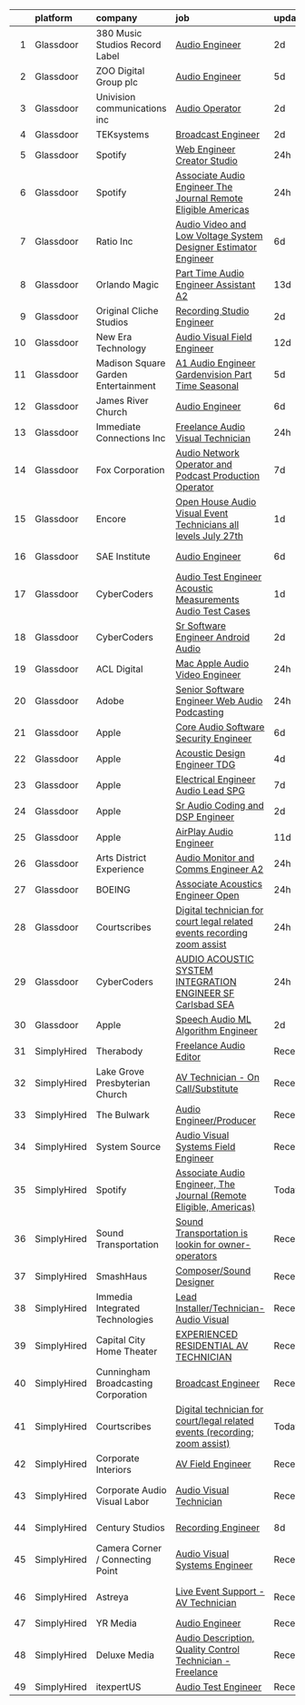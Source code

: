 

|    | platform    | company                             | job                                                                                                                                                                                                                                                                                                                                                                                                                                                                                                                                                                                                                                                                                                                                                                                                                                                                                                                                                                                                                                                                                                                                                                                                                                                                                                                                                                                                                        | update_time   | location                 |
|---:|:------------|:------------------------------------|:---------------------------------------------------------------------------------------------------------------------------------------------------------------------------------------------------------------------------------------------------------------------------------------------------------------------------------------------------------------------------------------------------------------------------------------------------------------------------------------------------------------------------------------------------------------------------------------------------------------------------------------------------------------------------------------------------------------------------------------------------------------------------------------------------------------------------------------------------------------------------------------------------------------------------------------------------------------------------------------------------------------------------------------------------------------------------------------------------------------------------------------------------------------------------------------------------------------------------------------------------------------------------------------------------------------------------------------------------------------------------------------------------------------------------|:--------------|:-------------------------|
|  1 | Glassdoor   | 380 Music Studios Record Label      | [Audio Engineer](https://www.glassdoor.com/partner/jobListing.htm?pos=120&ao=1136043&s=58&guid=00000181fb7c717a90010e2ac23b5f55&src=GD_JOB_AD&t=SR&vt=w&ea=1&cs=1_f0bdd7e1&cb=1657781646231&jobListingId=1007998207322&jrtk=3-0-1g7tnosdq2a6s001-1g7tnoseagrj9800-c5ba105488c61788-)                                                                                                                                                                                                                                                                                                                                                                                                                                                                                                                                                                                                                                                                                                                                                                                                                                                                                                                                                                                                                                                                                                                                       | 2d            | Chamblee, GA             |
|  2 | Glassdoor   | ZOO Digital Group plc               | [Audio Engineer](https://www.glassdoor.com/partner/jobListing.htm?pos=122&ao=1136043&s=58&guid=00000181fb7c717a90010e2ac23b5f55&src=GD_JOB_AD&t=SR&vt=w&ea=1&cs=1_9596efa9&cb=1657781646231&jobListingId=1007993146305&jrtk=3-0-1g7tnosdq2a6s001-1g7tnoseagrj9800-7ebf733edbf5c28b-)                                                                                                                                                                                                                                                                                                                                                                                                                                                                                                                                                                                                                                                                                                                                                                                                                                                                                                                                                                                                                                                                                                                                       | 5d            | El Segundo, CA           |
|  3 | Glassdoor   | Univision communications inc        | [Audio Operator](https://www.glassdoor.com/partner/jobListing.htm?pos=128&ao=1136043&s=58&guid=00000181fb7c717a90010e2ac23b5f55&src=GD_JOB_AD&t=SR&vt=w&cs=1_7827e7be&cb=1657781646235&jobListingId=1007999053181&jrtk=3-0-1g7tnosdq2a6s001-1g7tnoseagrj9800-b0f4a8ecfde509fd-)                                                                                                                                                                                                                                                                                                                                                                                                                                                                                                                                                                                                                                                                                                                                                                                                                                                                                                                                                                                                                                                                                                                                            | 2d            | Guaynabo, PR             |
|  4 | Glassdoor   | TEKsystems                          | [Broadcast Engineer](https://www.glassdoor.com/partner/jobListing.htm?pos=115&ao=1110586&s=58&guid=00000181fb7c717a90010e2ac23b5f55&src=GD_JOB_AD&t=SR&vt=w&cs=1_6eaa6de2&cb=1657781646229&jobListingId=1007998839013&cpc=444700D72F2ECBCE&jrtk=3-0-1g7tnosdq2a6s001-1g7tnoseagrj9800-a3ce85504dfdd456--6NYlbfkN0AuKz8EBO1xHDEL7V2YF9xF3dC_I9B9i-Zw2Jh8clPMK9BxhHDJszxSyW718EipT5OPhQUne_Z4-YHm9-sVvTAWrgCNIIFQDzg6fyqlJ0WhgUb3wpSJ76jtonLAbv1fnK1GbzRGIowFJFV3q98JGBx7W8TB3jrcljS2p5m4Wm9340myLPpOwWOSfZc6Q-G2cwi3FWN5KMqPlHzEmlMUTPTP-GeBFkUtxFAhxkReFCokaTtQyoZUiyWJfEbBskTS3Yd-GyrPy6dLHb4m9wmcgbW9PE9Nu7EwpkOaVbC04NEdldBgfyyfxQkK-BpHiEJIFiqGC3fWYdFUntbQwyzSbPHIbmWUyfCeZPMzb23VsBcxLjoXIazcO6mvCVdWCR5qCwen6HayMgW9j0A6lOhc_s6taqVToLQ2TD2DWtHBUVlrFoHomZS37L8WhWNkA3SyBnfaqqMWHspjTsF3bABbOpNUvTxi2YT8nxsOwAF0EXh7PrS9CO9bxdFQGELmCW7t2UD0gY6s8kRsc-SLffm7D-DCzymP90M_fymuwntLQ92EtcW5Ab--h2ogReVt7ehZISDftqEqKEDLBdxAehYtiW44pK1iieSdnoRS3L5YctX2GTtzro8V-k8w9esia3Q-Cu4VDgfNuqJh_0r6ISVRWMUE-4BA0Vz5t-WlTtFmsYb20qvquvZkej3X1khp8UQeRdDTVk5zgnkPzD4IV6I8vNjXEIWZmAmAfovyXLkUD0F7O2ocXo_J1xXsGRQ213qnVfFO3A20Z0sIP9ynpRa78bqLbcRLf-mLWtdKSn_-YGR6A8B0oREuPF0aEOrmtc8Sq942WNzX8vDTpimyOHrF78DqXOYiDmkeXbJpxasmdjGzhpJKTINhF8YWO9os6Mt6zccjKFe3gAs5FSHEfRKl39UQlmMgXxvoa5OdptlEHF4NScvKbrgJxpFv6GL8ecu9oH0IgOfC34kOYw%3D%3D)                                                                                       | 2d            | Tempe, AZ                |
|  5 | Glassdoor   | Spotify                             | [Web Engineer  Creator Studio](https://www.glassdoor.com/partner/jobListing.htm?pos=123&ao=1136043&s=58&guid=00000181fb7c717a90010e2ac23b5f55&src=GD_JOB_AD&t=SR&vt=w&cs=1_d34ef235&cb=1657781646232&jobListingId=1008002987074&jrtk=3-0-1g7tnosdq2a6s001-1g7tnoseagrj9800-6cffd5f5bc12eadf-)                                                                                                                                                                                                                                                                                                                                                                                                                                                                                                                                                                                                                                                                                                                                                                                                                                                                                                                                                                                                                                                                                                                              | 24h           | New York, NY             |
|  6 | Glassdoor   | Spotify                             | [Associate Audio Engineer  The Journal  Remote Eligible  Americas ](https://www.glassdoor.com/partner/jobListing.htm?pos=119&ao=1136043&s=58&guid=00000181fb7c717a90010e2ac23b5f55&src=GD_JOB_AD&t=SR&vt=w&cs=1_3771fafc&cb=1657781646231&jobListingId=1008002986616&jrtk=3-0-1g7tnosdq2a6s001-1g7tnoseagrj9800-d92e08f93933b848-)                                                                                                                                                                                                                                                                                                                                                                                                                                                                                                                                                                                                                                                                                                                                                                                                                                                                                                                                                                                                                                                                                         | 24h           | Brooklyn, NY             |
|  7 | Glassdoor   | Ratio Inc                           | [Audio Video and Low Voltage System Designer  Estimator  Engineer](https://www.glassdoor.com/partner/jobListing.htm?pos=101&ao=1110586&s=58&guid=00000181fb7c717a90010e2ac23b5f55&src=GD_JOB_AD&t=SR&vt=w&ea=1&cs=1_23389133&cb=1657781646225&jobListingId=1007990573933&cpc=E6B95A06C1BC174B&jrtk=3-0-1g7tnosdq2a6s001-1g7tnoseagrj9800-a22815fcd649ceed--6NYlbfkN0DLxniXb9xd09bch3T7EymxCrgj1jiT2kSu__xrmi42oF6tRRjGLgy9CSCUvlu0o-G0f9mP3vXOY25QFtPpOgKZRLLJv-Wzl2jZDDJN7VD9xffB-warem3eXA0nhYC6MxajdbDhS4OuVwx3kRH1U4zCgroOa4MZ6m1JcZM3n5e4HfMar1NEX1Zic41PscWSc_tNrAVGYboxu2KEmQXGyuWjXEA6zI3T9ljOWwvr81fzAIAjZgAZwbWSkIahHVr4UUf696XCru-urb8r05vqgFq0l1K5mRZYQ_MnhaP-Mn9UfXOjWoOtoccmNJ3bsxVnglkLVyS5XOxGv9cahjFKUqpuKtbNU0uEvhy0I2_4pZpd8p6pU7rFdOXLgtJ6POcGWhsP1zhlvOYlpICm6BL8GRDYnrYvWODQ3VLnYyp6QPi5q11smLmbFqMXWqxcjTQNAc82-YbDyNf3btPpcadEGewx8SH21NWYEL1yxjsNmo_jDt06XAPllG0sK4R4PGWXpKaoh4Ns8Ohw9J6YZ1q5JTx1FTHm1XhLeGhEMxBpYWnV3XsbrlVmfP6KgMHnQpL2fWw%3D)                                                                                                                                                                                                                                                                                                                                                                                                                                                  | 6d            | Farmington, UT           |
|  8 | Glassdoor   | Orlando Magic                       | [Part Time Audio Engineer Assistant  A2 ](https://www.glassdoor.com/partner/jobListing.htm?pos=126&ao=1136043&s=58&guid=00000181fb7c717a90010e2ac23b5f55&src=GD_JOB_AD&t=SR&vt=w&cs=1_fa860f06&cb=1657781646234&jobListingId=1007973255395&jrtk=3-0-1g7tnosdq2a6s001-1g7tnoseagrj9800-5782749b78aef498-)                                                                                                                                                                                                                                                                                                                                                                                                                                                                                                                                                                                                                                                                                                                                                                                                                                                                                                                                                                                                                                                                                                                   | 13d           | Orlando, FL              |
|  9 | Glassdoor   | Original Cliche Studios             | [Recording Studio Engineer](https://www.glassdoor.com/partner/jobListing.htm?pos=103&ao=1110586&s=58&guid=00000181fb7c717a90010e2ac23b5f55&src=GD_JOB_AD&t=SR&vt=w&ea=1&cs=1_7dd116c9&cb=1657781646226&jobListingId=1007998752104&cpc=E5CA8B5EFD9AC7B2&jrtk=3-0-1g7tnosdq2a6s001-1g7tnoseagrj9800-2268d723b2db5bf5--6NYlbfkN0BdDHiSlq2TKVYTvK036ioTcRDjelCKzvFOpLFiF--0iXrCtLHoAIe2s59uEcP3GmZBSmuDloEHYzwQrj8Rpi6Mam4CNmAEE02D46o9lgwFLkfdMslFt6mwD52cwSX-fuoeCMUT6HJeQTg05B11SJ1GNKQot8XhD7HYGm_sqfsqtTlRJ1DH4STl3ESPFt27x5p2aWbkGRhJls74zCVKF6MkwDu4Sn5dYf4R33VanpB42osfRHNzVkFpQXoeiMuzQNuANo7v_lxDrhGb33cCFYiO88kQVPveWoHnklEj9WbXzoyLOrP0eckUDUk49JXM0c4cyN3DQE0XRMTsZ4m3b6g2_SsPSReMMyzDZBM5QVG6VrQJT4pG2E7DmEkbDTi4r9x9X7mbv0rRKKvCZNOzq_HVC7Nb21o3LsmUNRTjxuzrJnoCMmD6Q3KkruQFcOghM1x1f1GrRZrma66Fqqqx5s0U6s7gLEve7-85r_0JVGjlRU9kp9TMpITYm3k9RZRXAxQQhsEelJcTmw%3D%3D)                                                                                                                                                                                                                                                                                                                                                                                                                                                                                                                                           | 2d            | Gretna, LA               |
| 10 | Glassdoor   | New Era Technology                  | [Audio Visual Field Engineer](https://www.glassdoor.com/partner/jobListing.htm?pos=111&ao=1110586&s=58&guid=00000181fb7c717a90010e2ac23b5f55&src=GD_JOB_AD&t=SR&vt=w&cs=1_a5716e12&cb=1657781646227&jobListingId=1007976619868&cpc=18C9CE28155C17C5&jrtk=3-0-1g7tnosdq2a6s001-1g7tnoseagrj9800-a5b1ab3249371daf--6NYlbfkN0AfJG_xRG53mg9dqGX-4VxTWJDceace7w4jwCqXHg4RLhP8YKpBAAOY2lKQH1t5-vC2A0oA873bfFQAzioHO7A5g9ar69k4xTY8SlhoiemRuXLpoqgajYQ956ZrlclGkWyr0Gic6OsmnXhhxXjiWDQmfiMm0LQGMYTWi6FXPp7UUUCzU33XWk6q4eQx-FuDM6ktpvevgIhsNQcFLJXAPW9PmkLeBdV0ttK2MYT-INdWYOzeRXvOuBNg6JRJLlSfuQz2rJq5cDp-q9cmnFSMzyyTrVbdNpYB0qcZScmAzkOMAKfHRZwNk1qCC5xDV4Jjg1h00a4KmPzVgxo345DemKtc49MCu3-AfzeCHufqjwif1CLXMPLe4QXPmDwDD14BequJNHzf8spmAsU7N81qibPbf064YtLGPZXfemoYdaIZIDOxkYL3ZiNgOWT0UfHYn28CGLpr-TmHwGFrz6QD8-03FiXZpRjUjOs%3D)                                                                                                                                                                                                                                                                                                                                                                                                                                                                                                                                                                                            | 12d           | Minnetonka, MN           |
| 11 | Glassdoor   | Madison Square Garden Entertainment | [A1 Audio Engineer   Gardenvision  Part Time Seasonal ](https://www.glassdoor.com/partner/jobListing.htm?pos=125&ao=1136043&s=58&guid=00000181fb7c717a90010e2ac23b5f55&src=GD_JOB_AD&t=SR&vt=w&cs=1_8047e979&cb=1657781646233&jobListingId=1007993370187&jrtk=3-0-1g7tnosdq2a6s001-1g7tnoseagrj9800-3218ca7778e5aef5-)                                                                                                                                                                                                                                                                                                                                                                                                                                                                                                                                                                                                                                                                                                                                                                                                                                                                                                                                                                                                                                                                                                     | 5d            | New York, NY             |
| 12 | Glassdoor   | James River Church                  | [Audio Engineer](https://www.glassdoor.com/partner/jobListing.htm?pos=127&ao=1136043&s=58&guid=00000181fb7c717a90010e2ac23b5f55&src=GD_JOB_AD&t=SR&vt=w&cs=1_50a9ef88&cb=1657781646234&jobListingId=1007990339921&jrtk=3-0-1g7tnosdq2a6s001-1g7tnoseagrj9800-58f6bb98f99b275d-)                                                                                                                                                                                                                                                                                                                                                                                                                                                                                                                                                                                                                                                                                                                                                                                                                                                                                                                                                                                                                                                                                                                                            | 6d            | Ozark, MO                |
| 13 | Glassdoor   | Immediate Connections  Inc          | [Freelance Audio Visual Technician](https://www.glassdoor.com/partner/jobListing.htm?pos=105&ao=1110586&s=58&guid=00000181fb7c717a90010e2ac23b5f55&src=GD_JOB_AD&t=SR&vt=w&ea=1&cs=1_c525c945&cb=1657781646226&jobListingId=1008002556942&cpc=43E37B7B5399EAEF&jrtk=3-0-1g7tnosdq2a6s001-1g7tnoseagrj9800-f97c75d5f310937c--6NYlbfkN0BG9Ax1qsUPHoY0E4kFVpA_KBm8xzlKrOmxc7eo6gJ-3DmrsUt4Q--mKyV_CNpS3zLlHHCeyra8OtLkU1I6_4EssTn692_Rk4dkwmkhK2QOwC7ct1Oq57WC47Gn3VLtFOE1KVz9e_2EnIHwRY1pCi67Td5yyLtPmi08MxSdk75EmhDVDSb6Az9ELMqPXNUdbOjfPfKRpCeB8cj4Dd7mLEuQjP9mwTAsmWcA1h1dAcpthuyumRcoOba9K1P0BIj3nkeSSLrkX6CaczCMr8DVFsAGI6sm3NFX79uZYc6tT-eCGZ_gbnqd-BiMIl6-SM3ImZp-9VjI3VLsNCM26IfJP1-RuvVh-eoFi1XnJQ_hC6dFqfZGj_bqR5CpNdtwvK1g67KheJWU2sUOxzMPJVWp_BxICXMkoq4VqNeE_V3cnDSw-iGod-fTF-QZbWzmW7LxrEZXWUDU36t200ytVHjhIDtz-kIBQPnL-wIJjFDfZxPnTy8MjUk-HPJh-obb5qgM7vkPTLS9huRWVg%3D%3D)                                                                                                                                                                                                                                                                                                                                                                                                                                                                                                                                   | 24h           | Boston, MA               |
| 14 | Glassdoor   | Fox Corporation                     | [Audio Network Operator and Podcast Production Operator](https://www.glassdoor.com/partner/jobListing.htm?pos=124&ao=1136043&s=58&guid=00000181fb7c717a90010e2ac23b5f55&src=GD_JOB_AD&t=SR&vt=w&cs=1_566e3aa7&cb=1657781646232&jobListingId=1007988412571&jrtk=3-0-1g7tnosdq2a6s001-1g7tnoseagrj9800-780eea221b9dfa16-)                                                                                                                                                                                                                                                                                                                                                                                                                                                                                                                                                                                                                                                                                                                                                                                                                                                                                                                                                                                                                                                                                                    | 7d            | New York, NY             |
| 15 | Glassdoor   | Encore                              | [Open House   Audio Visual Event Technicians  all levels    July 27th](https://www.glassdoor.com/partner/jobListing.htm?pos=110&ao=1110586&s=58&guid=00000181fb7c717a90010e2ac23b5f55&src=GD_JOB_AD&t=SR&vt=w&ea=1&cs=1_fd91e0e3&cb=1657781646228&jobListingId=1007999955624&cpc=44CD5376B8534B8F&jrtk=3-0-1g7tnosdq2a6s001-1g7tnoseagrj9800-977363de376fce51--6NYlbfkN0DyLD__ZQpJZwLO2s49LS2dcS2T4cy1KEhKtYr6CiU9rKmZg2WfIB8scOxNndIkmen9yHUPyZw_HNl2HuoSBpJzrEqRnRG9hRU00DYjdSL-v7yAPr6W8Ba0tT2ZGwFu9PWRN2oly5zhwmiIQwV7FhPF_yUYkwK0EL5sVSMZhBIuLN6jrpQE5KfMSyo3kksF1QruXcqiZTW7RcdCgX2mEYm_6iUc58tM0J-x1DjYx3M3reLh8NSKQs7KAPdKnpvQCCRyTC6OdW8aeArWGLBJLZIjFtn5p6zTUnIB-Ac6nDs3JSTe6isVZ3YVWZVW3P5Z9BvfNiHtD87aV7gwa6NUcl6UaF0RAsy65NiDjhjZtdSgM268gHQuWLx2BJc_F13Yu3Qk7FOo1IsRINqlSTyniUU74-JSMsKcujO3I-prDHZ1E1Ln-OO_LPfwEoT62YbopEKNeWDkWfUUhwwMcGW4PcQqGsnaBMo8fgOUO53LarBAumEefNBbmBejPwf0ZqRP7K0%3D)                                                                                                                                                                                                                                                                                                                                                                                                                                                                                                              | 1d            | Los Angeles, CA          |
| 16 | Glassdoor   | SAE Institute                       | [Audio Engineer](https://www.glassdoor.com/partner/jobListing.htm?pos=107&ao=1110586&s=58&guid=00000181fb7c717a90010e2ac23b5f55&src=GD_JOB_AD&t=SR&vt=w&ea=1&cs=1_5c5a2547&cb=1657781646227&jobListingId=1007991635039&cpc=F583A5AE0DDDFE3A&jrtk=3-0-1g7tnosdq2a6s001-1g7tnoseagrj9800-cd0ec4cba28d46bc--6NYlbfkN0BccUAPDkzPsko-Cz-skTxMBC9gmPmQfyPXIhutQvf3gcHBZ6Nug1ouBz4-UmlaAOFKD2E2cf7d5GOfOOFkHSJfLYwe_8izWZdamfzFVsUP3jnsuh8rhLsJ2I47A6WxIqw_jUvkgJ3zBmDNKQ0_SJyqPbosfpRysRug1cUeAJ0TB6FDNxybYoIqytK7HCXzKRT2tg7r7OwIRshjWd7PPmtmOXTP1DHU3IUCyiO_Q1n3RN1nhOCZKwv7PejomHi3pA1fLdJaC4snxO4n-CIlAAv2220M8s8jEjC7SUOTpDuIE8J0hUndR5W8MEh4IIUgnHnl_sxe7tjFflhRBJkuHWMYgtD44amQnuyhZfkXMQAqwB2mOkr2FpadCF0xdlUimc7vMBTHJsSC68txzp0nj5pHZqkbjznOeSG_NwayBzCda4Z6MFZQUGvtl6krCSG2gq1W83r1l-JhFaQDgNUZAdP3tQn4zpee1zLqQ6M8Kl9tNQg7R8Rog5m7CcrU834O_bgZd5on_Oe4QCh3qW7-NCb86aIdJs4eeEgAm4JCMikM8iC2bOWiRTeAdo6M8wdtJC0%3D)                                                                                                                                                                                                                                                                                                                                                                                                                                                                                                    | 6d            | North Miami Beach, FL    |
| 17 | Glassdoor   | CyberCoders                         | [Audio Test Engineer  Acoustic Measurements Audio Test Cases](https://www.glassdoor.com/partner/jobListing.htm?pos=117&ao=1110586&s=58&guid=00000181fb7c717a90010e2ac23b5f55&src=GD_JOB_AD&t=SR&vt=w&ea=1&cs=1_5248f912&cb=1657781646230&jobListingId=1008000453087&cpc=C4A69CCDBB3B9599&jrtk=3-0-1g7tnosdq2a6s001-1g7tnoseagrj9800-010296569eda0641--6NYlbfkN0CpFJQzrgRR8WqXWK1qKKEqALWJw739KlKqr2H-MSI4eoBlI4EFrmor2FYZMP3muM3Wp3RyH9ty9Z1fF0smkyIf2aMToNc0R52EY5zOyQ_O186aMNI9_pMHjgjLMVd6cX9r2unWBdOe0cb1tvhh8L6LzhYnfF9Hm-C0aD6COv1nNyT_gwe05KLBMfgcaeKU70ElZrdulevq1ovlLcwYEzODiqyawcJt0QKTVUf_J6ak0bJlqh27y7nLHP8OFSWO6WglJdavz8a0LxfNBClKGWmeWT1vMtL70NZfcAvm7v8x2uKY_LP-VWj9ekrtM2IajdfLJFIppW4IY3jmaVgaL03eFZedxhJPj8s_SADsegCnBAXXUAa7Aw55uOHtd5fL0n8T39CeC0iHwQx5_kZuOaV_logw3kStJ0SPqZpUCEFu336Yz3-HvEv5VMA18lVvXVYnvPqyKYMpylpARxtdclYPLqm-jxQxyeuoGkf3AwiX4m7cltUrIhqimrAP0T9QYw8S0MUmZq2BJuka6fAHPp_akFH__dRnd2AM8e1oN66oeXOyxo2LCc5bO0W_pydygE9q53G3HimpuaNBVxZebWKRBVg8CdA_ujCQetnQ3YjN6j9uLQAY60780zpXq-GJ-OhxQ1-kw5rxA2LJYzlQKw0LFoz_LM7V4QcIzHzwpNdlgqEPDSJ3MBtXqyJJa1VjwKJUE5ucKGiR2xEproy4wYYZou6wtzbjOJiivoEAwjLLvISPZOZ4-mI8CUfUCwhK9aRWPk4sf6Lw9ZL6-_1N9sCZFypLoc3odKcLsl162MgBb8or2qG5ugxyiWeXDB48nhOtcvI1Wm-rR8VQqYMSZaN5ADQrsoJgUZGp2mgrK05HwhSOTOfFBpITQXtNImQjxcmwn7twMaVCByELorK8wa1BBWNAoIPTY9OlPEf_B4h7UaBADHeROhDw5K3gcd2keL0_wltCJtd2F07lKAoBGwgoFi25nxUO4ZYAtWIbyZUHUOlW7YGOIO54)     | 1d            | Los Angeles, CA          |
| 18 | Glassdoor   | CyberCoders                         | [Sr  Software Engineer   Android Audio](https://www.glassdoor.com/partner/jobListing.htm?pos=118&ao=1110586&s=58&guid=00000181fb7c717a90010e2ac23b5f55&src=GD_JOB_AD&t=SR&vt=w&ea=1&cs=1_7bb5d0db&cb=1657781646231&jobListingId=1007997833799&cpc=F41FEAB56D215062&jrtk=3-0-1g7tnosdq2a6s001-1g7tnoseagrj9800-49675f4415adae16--6NYlbfkN0CpFJQzrgRR8WqXWK1qKKEqALWJw739KlKqr2H-MSI4eoBlI4EFrmor2FYZMP3muM3cVikKu2JHMIMHKH7OgsnobnFArsWob7FbP5p1dVI68KPdJDbuXPpjnTQjCriaqzd-851NEQ79SLd5dKuTeSn7kOpSuJM2odUQ_RL9ocUw034ZM1Gv5euEmVmh9kgPJGK_JfzachuGjwuTYRHU7aMhYoJr00GikpzVySqB2rlRcm98jPckDSTt5CqPWQqlh8yIfiiyHwxpf3dDg9-mdx2ESkEftNUiPEHvxJ_N3ApQQAdpuNFwwqb2yHzM1LGxSLeMgkTIqGDAykhRoi17Y6GAbjpZ3MlJEs62bdbPNitN-_L1-HAuofqoNAZJD-oXnY_Pry70Lc8QAY5zTkxUgaPe5zTuZDmMvw1mznJlfBG3FWNNatqx1-lPVj_bMrCpZqeKxjnF1WvZ7JfIwz76ZYoC6EQw3Sb4IEBWR0EkdmlhFqsHyk6FST0k3j-pY4PKgi6NhS3TLLmR5aYFuptEOm2DA-Pq2G150g6lmCWVgrkofwzy5yVxFq9L77HLp6qVRbsy69dPpCfnWX2Nf9b2F4JcEgbwFxQEKfoaRC8yPB0MNpbaY5MI6RmP1n3LAAK5d_QZ5HhvkzMLsQNvqUMKjsC_TAeUjFxvGjixaYOKq7rgB0IDL_VlO2xl-624EzIMwX_nhHryzwa-BFaEIrYRVJVAEXYLjAWzPVUPtqZpEvSkBKHs6hjCfED0y4Y8AN8eGzounC7iEU7VxQCJkLg9PE5qYv8nyOhLq-UJdb7SLEQH1Kx57bRDV5izMiABUjgwb7VGqChNSpjDFT15zpgwJsqiRJZ6nuhEMphGmPVP9ODjG1L-33jGu3l7uxnybfajcyXC9n73u6fwcl83RMD-0TKbWKL3Pj0LNWum4nhgDwz7O0ZKD8UiXgv9v79xae3QDGvqat8bziFL7eO1zczVxBvLdbPvPbvpt0s%3D)                                             | 2d            | Encinitas, CA            |
| 19 | Glassdoor   | ACL Digital                         | [Mac Apple Audio Video Engineer](https://www.glassdoor.com/partner/jobListing.htm?pos=106&ao=1110586&s=58&guid=00000181fb7c717a90010e2ac23b5f55&src=GD_JOB_AD&t=SR&vt=w&ea=1&cs=1_0625331f&cb=1657781646227&jobListingId=1008002805518&cpc=6FC5BA77C9A4CD78&jrtk=3-0-1g7tnosdq2a6s001-1g7tnoseagrj9800-b294e820e0bd7cf8--6NYlbfkN0Aba5oU64R_O9Kj8y6RMdSSFXuPwn88DcWu9IRDlipDHjxHIIFB0atBqVJ04z1yB38m2BmZD5nGuDZ1Ll4GVmNaqQXVnIYmUmM6ToJtSjcc-FJPcDSr864QuiTd4OY8QCHijlwPVkSN3uMKBnilt5Z6-nTFEUv3VnNXsF4LLM2RDbzizWvHlprvPVGqn3Ka9bN2PAjp-IcCwxLnRd9IQ4EFRBp7OsWYatgWE57cUGN6yH6YkduvccazLr8W05jkTRaDjM4fDJnFRIga_HKRC3zIxW19_MBCAQI2AIvGNaMGzyVMaTPgce0KuBoRIm11g_lSUMoU_YD6vjSdF7Oz71IM9CqKoz4WJGQHB4r3Vg75XiknUjmN-AXD10A4UjSYcwpnIxHZUbwl8SKgKaeo8Vcyq0CZWGiTI5xmVts39dDPuvG4h58qhaX_ocoTS5kP912w-u7I6cd6PgkivIT_Hh9fnt_ByK4wBM4cphvj8-ZBp4q7NI-t_L6lZ-cDkfxcOM8wGAj-fw5XsQ%3D%3D)                                                                                                                                                                                                                                                                                                                                                                                                                                                                                                                                      | 24h           | Remote                   |
| 20 | Glassdoor   | Adobe                               | [Senior Software Engineer  Web   Audio   Podcasting ](https://www.glassdoor.com/partner/jobListing.htm?pos=121&ao=1136043&s=58&guid=00000181fb7c717a90010e2ac23b5f55&src=GD_JOB_AD&t=SR&vt=w&cs=1_e09d0615&cb=1657781646231&jobListingId=1008002518254&jrtk=3-0-1g7tnosdq2a6s001-1g7tnoseagrj9800-64add86b6b132821-)                                                                                                                                                                                                                                                                                                                                                                                                                                                                                                                                                                                                                                                                                                                                                                                                                                                                                                                                                                                                                                                                                                       | 24h           | New York, NY             |
| 21 | Glassdoor   | Apple                               | [Core Audio Software Security Engineer](https://www.glassdoor.com/partner/jobListing.htm?pos=130&ao=1136043&s=58&guid=00000181fb7c717a90010e2ac23b5f55&src=GD_JOB_AD&t=SR&vt=w&cs=1_a56f9a22&cb=1657781646235&jobListingId=1007991720693&jrtk=3-0-1g7tnosdq2a6s001-1g7tnoseagrj9800-6678b6db18921c11-)                                                                                                                                                                                                                                                                                                                                                                                                                                                                                                                                                                                                                                                                                                                                                                                                                                                                                                                                                                                                                                                                                                                     | 6d            | Cupertino, CA            |
| 22 | Glassdoor   | Apple                               | [Acoustic Design Engineer   TDG](https://www.glassdoor.com/partner/jobListing.htm?pos=114&ao=1110586&s=58&guid=00000181fb7c717a90010e2ac23b5f55&src=GD_JOB_AD&t=SR&vt=w&cs=1_f117e1f5&cb=1657781646229&jobListingId=1007994891333&cpc=AC285F3A3ECA6BB0&jrtk=3-0-1g7tnosdq2a6s001-1g7tnoseagrj9800-eb850ca9705d97ec--6NYlbfkN0BvKrLyj5gPmtZO9T8euul8TCxuuKNOtzRJOomxnwSEodTz2Bc-sPZlO_uSwsktAejN199eymxu_nfdca-SKh6lVsiouD88DiMRrbS2b0OiZc78xVOSJaPGJQUGzYKKHWfpZg9R9ZajUEw8Ka8GrSn1jWw0QDG-zr6rgVXocLi4wJu4F89wTPl00Y0uHpG-Jz7-pWCTgvoaaIQABvTaZAwiPGUXJQrNcWRWbDTivJi_I8c36SRW4MFxEyUMEFrPxYtf4GzDbnL1cPBAzeqXunKe0NvMCKlobnOayZZFm5VHMPzgOIhUFsHkLJpEomTDwgrwyqpjh3ELLBIzQuu5ni36BC9vysXI5xYHa5WVMRNdvr2PPBOvnQ_8pxMBVxNs8SZzR0rmJqSJyrmRI5baxUjYWmTPB04luI3OA3lO2XGAKsL6IZrZYf_onD4aMI6k_sbhqUAK_R_HIrU-vViOkE5OtRPRLvbamfmQAv_-ugah-ARsDIEYj-VVHOWfZqnP-nJwUraT021OB_gWzZja9rxQ36EacJUPAJe8Q7g4yBEeY7FTJaI1Drg8UD3rEsayzJGdRFbxlgEczVYP-HVGfwKtcQ4cet12MKvyJ1HvVN7s4vFzckJC6vcCiQXYOQT1rcalQAGimskMxU5Me7wLaBRIdLGCHQ8cDuumipUTdOb3Dn-CgUJgyF5sPqUe6MWVrwjJejkNGWK-QGXRRIcOf-GfHNYyWNhDdxx5ZXtFcdb6jEhMwHVxlt18YaSB4kudbrXofmy4VKsc2kkMtWVMwUYrtAXu2Q-JzFVz5grEd7uJ3aPiO0L4ZTxZRUNdzqHDLVPQf3wAlFMiirhF_o4PCFNfRpT_mkK1NCDagzXLGzwv_wvrkvup8G0YaYyzajm7nVB_PECP3vlKgkNhC5TUQNNlTvk3KHjG35cX_laezShbWqFc-D6qOUnAw4H09Fa66OXLYN9hfGA2jiIPnNGqVuXvZ9TB4z1nd6I%3D)                                                         | 4d            | Cupertino, CA            |
| 23 | Glassdoor   | Apple                               | [Electrical Engineer Audio Lead   SPG](https://www.glassdoor.com/partner/jobListing.htm?pos=109&ao=1110586&s=58&guid=00000181fb7c717a90010e2ac23b5f55&src=GD_JOB_AD&t=SR&vt=w&cs=1_bb7e54b2&cb=1657781646227&jobListingId=1007988605085&cpc=AC285F3A3ECA6BB0&jrtk=3-0-1g7tnosdq2a6s001-1g7tnoseagrj9800-47384abc8795aa91--6NYlbfkN0BvKrLyj5gPmtZO9T8euul8TCxuuKNOtzRJOomxnwSEodTz2Bc-sPZlO_uSwsktAehPcL8Zl456sdwWA0I4NcPdVeD_xCmJWrbijLLIx9j_ZX-qs4_IKJlkfJUDjJT8KL9JlJT_jhUgLA8HVGBalnMWNsU1MVVDbaN8ntkwjA8pYfcgiD6MJKdGwVQiGr0pq0HyRXaoJSADiMAcfrIyE-wmj_q1ji1yu-Y9Ze3kbLgSgWZuShpV4sVuK2c2K-VkU_b2JAMQ2Efb7prM0R_rMyxQe4KQ8TjCTy_IF6CcgWu8IZqFJInheAr6N9wNQmchEI-_Z7n9efQkSoNiRnFz0XCtfDwWZ32onkGzRoH1Mi5XWCV0MRWyIYi6FgqESpy4cYH1BPm_HdI4_BKw5qiwedR2KltUFF9qJoR1eb2JidOyYNDQoNE2zQvRNWV3DzTt65IUtItAOZb-NOy__NS45XbHvwNW2PbpTTC62pBX5CRthwitvWEs3_gdLFKSyDuA8YczlmTmK-c7Or4TkNaS2i5zHevYuZjb41AwZkzb-sVIGf8rK4MVIbfhP3by5A4rPE2XtDpywk4-tmxU1z4Xrgsr6Vg3tk67cJ7vkSPmy9jD43wV96t3R4R_JDP3AOBSOecsyI13JL1w6WLaKoNXkSc7cRlSQwYptBwEI_QFm8LH2q8wp419m5GaK6av3lVzZJGFKgoveD5oIZQLH3w8_bs3bw6pRFVGs3zhUzYIP4s9T688DXrmbdDJkBdU_d9ThNDf5H9Zh-pB8qqr903Tjzcf-JeZzm0x45_85l6zdUZG_02SFz3cnwnc6dr8epusnBCPZEarLUkvqAwqIqEvT3Obxa7DZjiUuMGsRYe8KsO1VhHWsQBH3upKIlfqE4jv7QaHo4Y4l-5xjCz-fvICP3azIW-ud1joXx6q-Xb3TnVDOx86tz4lG4T6DMR_1GCvdNkZqK2Wgxhes5Ew0ElCx9S7-XpgER_rJeU%3D)                                                   | 7d            | Cupertino, CA            |
| 24 | Glassdoor   | Apple                               | [Sr Audio Coding and DSP Engineer](https://www.glassdoor.com/partner/jobListing.htm?pos=129&ao=1136043&s=58&guid=00000181fb7c717a90010e2ac23b5f55&src=GD_JOB_AD&t=SR&vt=w&cs=1_c8f144c1&cb=1657781646235&jobListingId=1007999034470&jrtk=3-0-1g7tnosdq2a6s001-1g7tnoseagrj9800-eff4eb0fa3f86a8c-)                                                                                                                                                                                                                                                                                                                                                                                                                                                                                                                                                                                                                                                                                                                                                                                                                                                                                                                                                                                                                                                                                                                          | 2d            | Cupertino, CA            |
| 25 | Glassdoor   | Apple                               | [AirPlay Audio Engineer](https://www.glassdoor.com/partner/jobListing.htm?pos=108&ao=1110586&s=58&guid=00000181fb7c717a90010e2ac23b5f55&src=GD_JOB_AD&t=SR&vt=w&cs=1_9136583a&cb=1657781646226&jobListingId=1007979187838&cpc=451933188B21919D&jrtk=3-0-1g7tnosdq2a6s001-1g7tnoseagrj9800-da447fa5bfdbfd99--6NYlbfkN0BvKrLyj5gPmtZO9T8euul8TCxuuKNOtzRJOomxnwSEodTz2Bc-sPZlC5mDe-NOaJiV4pkcEWnR3FOaKq2sit14hJicMiAcSq5M2iAWL_PEoB-j7Vx-0jaqnJwGY4l5C_grqX0Uy3lc_qebUPbwsOANojKecxkaP3IJLyc8qcy9WR5FJUHTGkgU4m-VcAtJBuT63nIsf7D7uorLlnabAXVWwWb7Ftl7JlwhtZ8eyWpf9OamNACM2DCr2BaCrnspazCGf4lW_Kt334YMqFG2KjDTDt7efrJvYqjmCY9KNS7RDSt21-2Psv25-4DcVKtytTP8D4i50-SXXQgBS2oFvWGl0N4DbW2SGRGDrkEt0PGWj6JB-bPmrpVzMtjXyhQG701v6HsIgdtbMiq8G3iygd2ZMOvMx-4AF2AxC3ls5bLZzulCLnWB4WD7M7mwFOCvUXM9M9xy5SzNzczTrHE4Lwk0YxqI40_WBYDf7xXBGsQ1zae99etcJGdzGOW6OVj5llpkH6Kx0m1l8bAx-K-hngj0DVxN77Oe4RXPN4FrrCcETkpRcHhNUBOpYW0bx5GYD46cDjKVfE3dYxeyDzRTh6XSYpiQFVlTlqrCE4jblhm1UnZxRn9ukw2gKZNgGC1Uj_N591kIJWcspPsHIV0NzQz8ulgnsARmjyo5LCv8cjTQoGq_Kgi29vh2raNi4X7OdqPKhv0cJcjq43QDGwnEfoM2PlLIgKnTN50whnU6lnrlLQS3lkrMg1So84i5bEe9myqCEfomZtygVnL8x0BihJ8fuLeedhldJpLfMscrh8GNybLslS1h0rljVUC0n2nr-2yt2C6NbhD6s9nIJ5Xzh1iolBctLQBMlmtvt6LLQK61OepVRdRqrm7dxCyOE4s8-rukZbmomhjHuurbj-dZoG7fzJ2S2IVRL8yMaiHeH5VASYgwTbKSgYHYkbiYR31cYB2b9yr27HeV9A%3D%3D)                                                                                   | 11d           | San Diego, CA            |
| 26 | Glassdoor   | Arts District Experience            | [Audio Monitor and Comms Engineer  A2 ](https://www.glassdoor.com/partner/jobListing.htm?pos=104&ao=1110586&s=58&guid=00000181fb7c717a90010e2ac23b5f55&src=GD_JOB_AD&t=SR&vt=w&ea=1&cs=1_b22704a2&cb=1657781646226&jobListingId=1008002982291&cpc=036CEF58F9688075&jrtk=3-0-1g7tnosdq2a6s001-1g7tnoseagrj9800-39ea313bca12befe--6NYlbfkN0D0ZqxdZg2TwcIemQ4yr89eGinLCR7bn2QHXosobzuZIJSor4ZPVBOT2L9Mlgfx6AOS2IIiuGHiLVH64qtivB8pDGiK_JQM4xAoNtnMFS0buuvD1W7EwVEAJrqvZRWMRddfnj6KaR6cFk5Od48IMjeZ2X7VU9XLLfhMBrVFyLFMqH6BYusBCuizqndnGmlk7cR_VsiFiBA67W2fPk4aZhwaRhL2MezlmNm1xPwP9_diSrb3UYKWGEvIlldls9_d0gswYLqF3mUKPedJGM-3PwMRTfUu2CH5dvLZCwjKJhMW8i0fLo8lEMw5Bv8f3FBMqgUlxYjwRcosUYQsMqRfpeSVZ4HWc6-kUA6pwehgAKutF5XBlpgW-g3d31cGrNze51ZHuPF_tV7QPagP-LzsZIwFDvcXKvHBH9tAcaE92mI4D2BgBVvevKep8U2aasTKaDzBrjjcT6DE3TXMm1xG5wLe_36eKDdd4qlmaGh2hOUBq0oZFqscnYhlQhq81WGqRaA%3D)                                                                                                                                                                                                                                                                                                                                                                                                                                                                                                                                             | 24h           | Brooklyn, NY             |
| 27 | Glassdoor   | BOEING                              | [Associate Acoustics Engineer  Open ](https://www.glassdoor.com/partner/jobListing.htm?pos=102&ao=1110586&s=58&guid=00000181fb7c717a90010e2ac23b5f55&src=GD_JOB_AD&t=SR&vt=w&cs=1_d10cdabe&cb=1657781646225&jobListingId=1008002763919&cpc=A938E184CF850189&jrtk=3-0-1g7tnosdq2a6s001-1g7tnoseagrj9800-0b6cde6396adbf6a--6NYlbfkN0BddK4H-tsabPiX3BvkwhvbvP4OkLNzlRX6egXJy9Hb11ERhvpR4KXHOGIJSt-F4ElobLRxvrpWdVkei75cZVo4ExxeIC_RiWFczFfsnRqdZhJqNP09Ixf20CC-RAvLV2hu4l4GDa5NATUyToB2gxJ9UFneOQ_Az4sYvKjXAw1JFasSva2n7y0DM8dfBuiNF6hk5nCOEzU2c2hAusGzvMj05xDa6AXJBVSYNLpsU6Zdf2CRBwQ2a-wZMwYgnMVHYeY7IfaFOFYqigY_F29FEJ77_eABRK1hqHV0FdUf3fECrDQnVKQeBTcwetGOuLdmaMizPIX79VO7lR4O_G1rIu4b0tt_DH2xxeIElC0bWJgYNwjtqhAuqwv_M0FUTbjykkSqO_Ic625J2preIBOmRAFp-gfdXsecHhvPOTW2u5LXjEyP6m9KtohO_WVYgFJrzyk%3D)                                                                                                                                                                                                                                                                                                                                                                                                                                                                                                                                                                                                                    | 24h           | Everett, WA              |
| 28 | Glassdoor   | Courtscribes                        | [Digital technician for court legal related events  recording  zoom assist ](https://www.glassdoor.com/partner/jobListing.htm?pos=113&ao=1110586&s=58&guid=00000181fb7c717a90010e2ac23b5f55&src=GD_JOB_AD&t=SR&vt=w&ea=1&cs=1_495048e4&cb=1657781646230&jobListingId=1008002442353&cpc=F4EED0218A761C36&jrtk=3-0-1g7tnosdq2a6s001-1g7tnoseagrj9800-fd60db6a0bc60c18--6NYlbfkN0BBGG9LMNqL16EzDx9S3nKk4b6IwprgSJginr0DZD_oWwIUlrrUOnxWGm1S4t2QG5iRMq4jWMkUvL-LzEw_0Xy73_Im5gx0HlwzlqM3Rf_dQz7vC1CeJXYe3bHqgXBta78fqktas0RzJhTUx4CbuuEzb5-Mk5yC8URaw1TNLBL6ecv9t7DCNExKsFSB3KdRVOMWzNTh9VJmvisg76mkqkL6HPRHc2D-eEs9C-WJAjEhfgK0lh2ypAr6aGq8zh7xfsMk3iYt9E07ZgSYJ1AiCk4e8tUIQ6ziv4BenSO6dNSVPWBk4GIeOLGRkXkc6q4dDwGtFTGHrJHK1I7PPTNRk9uLY06dqOISGr8C0p9lhsk7Y35cAMSnNEuOBnwfq6Mfqi-g0OHgUD2SS4i4unBUvzSQMNhcxXGuy2SpixP0dJSIMtHJhiZr2HmaL11PnoPgaYcG1Q6-3BONl865cHJYtvqp6kWHoiaP0RA9RdMYa1c225mBoH96Zn3s4zX7lRGITtY%3D)                                                                                                                                                                                                                                                                                                                                                                                                                                                                                                        | 24h           | Remote                   |
| 29 | Glassdoor   | CyberCoders                         | [AUDIO   ACOUSTIC SYSTEM INTEGRATION ENGINEER  SF Carlsbad  SEA ](https://www.glassdoor.com/partner/jobListing.htm?pos=116&ao=1110586&s=58&guid=00000181fb7c717a90010e2ac23b5f55&src=GD_JOB_AD&t=SR&vt=w&ea=1&cs=1_736ef445&cb=1657781646230&jobListingId=1008003039662&cpc=FB7E4A1762AE5BEC&jrtk=3-0-1g7tnosdq2a6s001-1g7tnoseagrj9800-e32baabdc9d66c73--6NYlbfkN0CpFJQzrgRR8WqXWK1qKKEqALWJw739KlKqr2H-MSI4eoBlI4EFrmor2FYZMP3muM0j5H2zccCLKl_0bZK7_MP54-UQ7oKSsvv7b9hp2543lgURBfXQU5Mh1xyr_LQo2NUCy34zZPokTjaVEhJDlsgvgEGB0oJYu5pLVwN6bP2Wp6e2gekSoTWRx9XlVikJ63mt5Vo58eRd3t2IfQir6YB2EAdrnqgSSrZdYX8uiVYYBs4NrtVG70tjHqk-5I4zl4Y83z-Aqin0JlX7q9N182elMKa2jOG97ZVJB5z-ckfAJSvb_WzyY1VhmSuIiw6AgOdx6CUaFcF_jNq_-rJIDUT75PG-z3TctJD-I42PlC84CdqL5IumH86sWKwh1Z1G9fNyiFfrj47KnmMSx6grj7-s1BuwD0SUGOq8E0QRPrbzhOL-dFaT6v3bl4JGgcNquvGjtHO7WfUApYdmZEzHMYQL3KK5m76pj8qXa75jPClPwrqZNYJQrwcoQvwYFeApQoiomuAf9ZUt75Z5zTbCMiACRvlsZTLLNUFtkUKHqRMQqg63elit6tvDBOOdr_hAREARP-OMG-3Asj-r-qX9JiSEt5zYtlCeXU8bdZVCcZWFjC-b0m58fEYRqs9R6V2JDA_0CVJ4x8pE7Infn88adAboK2EDx2yI9uZx2nwEY7LAM8xRpTqLmuML1PYHGJxf4b0YsPYLS-6MySaR-p42vJ7iFAWDVLqP46Q_BwDatxldIKEV7VFn1ECuiG3cXvFohKJKtCEWKsSXui1Rx6DdC49aN9cYRVQfMUGylJP9xpvs4aM0X7YH_vW32CaYPuWEyKoUvhrlWSEpO33y_QJitUNjnEHtBglWhvcDEi0sxY0ATonVwVHUgBuAedc1lrS68hWEMJWIJQ-o1Z3W__55qfId4zWAAPWNF0YGzjVBl_7XH8anKBlN3oq9inzj6PvTm8WtQ-7FjcxTiMZbdiczx19htSdXTV2Lyd8OF5UPvoxovJxw-aPnWPKa) | 24h           | South San Francisco, CA  |
| 30 | Glassdoor   | Apple                               | [Speech   Audio ML Algorithm Engineer](https://www.glassdoor.com/partner/jobListing.htm?pos=112&ao=1110586&s=58&guid=00000181fb7c717a90010e2ac23b5f55&src=GD_JOB_AD&t=SR&vt=w&cs=1_d78f6f8e&cb=1657781646227&jobListingId=1007996674309&cpc=654405A9B1E0A9F5&jrtk=3-0-1g7tnosdq2a6s001-1g7tnoseagrj9800-bf490df8c5c8f72c--6NYlbfkN0BvKrLyj5gPmtZO9T8euul8TCxuuKNOtzRJOomxnwSEodTz2Bc-sPZl29JElYHfcoT5JkzkyDtcW2W4uvyqfu8T86FcrpwWp-zxD_GQy46AaRECjHS4gDgvhOd-XiwfhLC2IJWNQ1wR90-sTctugT53Ab4Nc0kbg5lcQK9_5XYRvbiev4U2hdty6A-CXWTVZPsRC5LFmQhCy5w0ZMHLMqjkpdzXigVdhXzD_VmU7Z2PPenTPn19SyTdvp2YTK7aV3jXsskxzjwiClrWFbVHYJtTNAYl54noPusv2yAuPjzfIdtXJ_GLTUXUmx0925osB5RuZBFjuYvvA30GmkgeLYfyv22HUt4VnjTig4W7dGRDKBKrqTlDxZGJN0Zk6zw6esc8yi_9akL8jM7LV4xlPRAw509lTpyMcoe7lD6fGq3fwW_T8MyzpLOOzlKQdevcDdDB_bzNerPqUNkVzEWfIocP-LQa5L1twXvMetNRVo_IiMtm-F1Jb3dtQzsm7nis_av3DfWRzELOVzDSby6du6nTfsCr7OLTsgwBWouoMBcbjJJuGsDg2Rq-GvohD8YIUVrYW4bkeNafqsh47LzA6mmnaKNZ9jwW-solEZuJ5ML1hh8hUcYJtAZm5m8I6xAcqZG3Z8B-zqtxo_6Lw29d3gshnarRm0VdF5HagPiIwZVU1dgzOpFOYcq83aaulygzmT8o8rkW8j4jpA_qYiGs9ww2Qca0RTw1bcqsXgzSghFe31C7m39wHraOOuap9Ch8_2Lge0x_jbpj2v32cVLHvgxRzJTkyFHhQ9x5mnqWVVtfH_cec9Js1pt7u0zsNPDd9KonZkP28gOrbZ1gS-Gco1DqDdBzIjZG2Js-QHMOkXN_DLDEDy8RTZiLx-Bt-WP8NxpVU9gvwaSpDJENdOuKvGSRO42o9CLQMef_hsTniJN1WMqAf198nUmaGqHGPYROsCvCrKmn0nURNTO8bOXBFWHW)                                                                 | 2d            | Culver City, CA          |
| 31 | SimplyHired | Therabody                           | [Freelance Audio Editor](https://www.simplyhired.com/job/x94Kt2PGHjhXGL6dql651HVzV_7H3ZkqwkpaKdB6PswneIM7VIrTHQ?q=audio+engineer)                                                                                                                                                                                                                                                                                                                                                                                                                                                                                                                                                                                                                                                                                                                                                                                                                                                                                                                                                                                                                                                                                                                                                                                                                                                                                          | Recently      | Los Angeles, CA          |
| 32 | SimplyHired | Lake Grove Presbyterian Church      | [AV Technician - On Call/Substitute](https://www.simplyhired.com/job/tb9Lp_96v5nuqnhe0ZYtbeKN6hRlb-jVRHz1dLdsFAKeVM_Axvfv9Q?q=audio+engineer)                                                                                                                                                                                                                                                                                                                                                                                                                                                                                                                                                                                                                                                                                                                                                                                                                                                                                                                                                                                                                                                                                                                                                                                                                                                                              | Recently      | Lake Oswego, OR          |
| 33 | SimplyHired | The Bulwark                         | [Audio Engineer/Producer](https://www.simplyhired.com/job/n_62sdMl_VyX80lOQG59KPB-afVH60nnAEc0ODDMsv6ZadDCgjjCcg?q=audio+engineer)                                                                                                                                                                                                                                                                                                                                                                                                                                                                                                                                                                                                                                                                                                                                                                                                                                                                                                                                                                                                                                                                                                                                                                                                                                                                                         | Recently      | Remote                   |
| 34 | SimplyHired | System Source                       | [Audio Visual Systems Field Engineer](https://www.simplyhired.com/job/xVBqUv_Jb7WJWKXZWvKMDvPPRs-yjpNF3jAs9pIqje1SIoBa9tk9Yw?q=audio+engineer)                                                                                                                                                                                                                                                                                                                                                                                                                                                                                                                                                                                                                                                                                                                                                                                                                                                                                                                                                                                                                                                                                                                                                                                                                                                                             | Recently      | Hunt Valley, MD          |
| 35 | SimplyHired | Spotify                             | [Associate Audio Engineer, The Journal (Remote Eligible, Americas)](https://www.simplyhired.com/job/iCzS3WZ2ITLPu2aArLf1uJUDEPyjSAQ7ImDc4B5RGGySKyD5RSjE3Q?q=audio+engineer)                                                                                                                                                                                                                                                                                                                                                                                                                                                                                                                                                                                                                                                                                                                                                                                                                                                                                                                                                                                                                                                                                                                                                                                                                                               | Today         | Brooklyn, NY             |
| 36 | SimplyHired | Sound Transportation                | [Sound Transportation is lookin for owner-operators](https://www.simplyhired.com/job/P-jRAjJWN7mDFo2b9zeqMNVkQ-_cR7N9WZW_EqLpu38catY8tKS_8w?q=audio+engineer)                                                                                                                                                                                                                                                                                                                                                                                                                                                                                                                                                                                                                                                                                                                                                                                                                                                                                                                                                                                                                                                                                                                                                                                                                                                              | Recently      | Indiana                  |
| 37 | SimplyHired | SmashHaus                           | [Composer/Sound Designer](https://www.simplyhired.com/job/5TV44fqNq9OE9PTw8D83ASmeufu-2onYgJ8O5l4Y0t9TzOHHgUVKrQ?q=audio+engineer)                                                                                                                                                                                                                                                                                                                                                                                                                                                                                                                                                                                                                                                                                                                                                                                                                                                                                                                                                                                                                                                                                                                                                                                                                                                                                         | Recently      | Remote                   |
| 38 | SimplyHired | Immedia Integrated Technologies     | [Lead Installer/Technician-Audio Visual](https://www.simplyhired.com/job/IL_TH2SXPlz2tOw2DDE_I22xSpEewZlkJne33ZaAXd-CmCI5oTmI_A?q=audio+engineer)                                                                                                                                                                                                                                                                                                                                                                                                                                                                                                                                                                                                                                                                                                                                                                                                                                                                                                                                                                                                                                                                                                                                                                                                                                                                          | Recently      | Scottsdale, AZ           |
| 39 | SimplyHired | Capital City Home Theater           | [EXPERIENCED RESIDENTIAL AV TECHNICIAN](https://www.simplyhired.com/job/zbxWAXc3oVGjjXcaybwnLbs-zdtECE5IXNsMH9QEKGraL3k_xu_AIA?q=audio+engineer)                                                                                                                                                                                                                                                                                                                                                                                                                                                                                                                                                                                                                                                                                                                                                                                                                                                                                                                                                                                                                                                                                                                                                                                                                                                                           | Recently      | South Austin, TX         |
| 40 | SimplyHired | Cunningham Broadcasting Corporation | [Broadcast Engineer](https://www.simplyhired.com/job/JieQNbx6PaS0O72d7ychTJ5jsGsflKZYvOobHB_YWy02noFYBdL1Mg?q=audio+engineer)                                                                                                                                                                                                                                                                                                                                                                                                                                                                                                                                                                                                                                                                                                                                                                                                                                                                                                                                                                                                                                                                                                                                                                                                                                                                                              | Recently      | Birmingham, AL           |
| 41 | SimplyHired | Courtscribes                        | [Digital technician for court/legal related events (recording; zoom assist)](https://www.simplyhired.com/job/mcbFtVulBfGo3MqxmAYuyONjR_n-pAcgviJKj32-U84ewDHf8q2S9A?q=audio+engineer)                                                                                                                                                                                                                                                                                                                                                                                                                                                                                                                                                                                                                                                                                                                                                                                                                                                                                                                                                                                                                                                                                                                                                                                                                                      | Today         | Remote                   |
| 42 | SimplyHired | Corporate Interiors                 | [AV Field Engineer](https://www.simplyhired.com/job/pUVH0Ok99g2XOLweYgXrjJr14STRWjeILk39EBlTVYKVuAnURes0Og?q=audio+engineer)                                                                                                                                                                                                                                                                                                                                                                                                                                                                                                                                                                                                                                                                                                                                                                                                                                                                                                                                                                                                                                                                                                                                                                                                                                                                                               | Recently      | New Castle, DE           |
| 43 | SimplyHired | Corporate Audio Visual Labor        | [Audio Visual Technician](https://www.simplyhired.com/job/A3fhvHDHl5d1HTn5yAzyORSYZ3A5Db2uZsVwUphuJ3T5HGbewfolxA?q=audio+engineer)                                                                                                                                                                                                                                                                                                                                                                                                                                                                                                                                                                                                                                                                                                                                                                                                                                                                                                                                                                                                                                                                                                                                                                                                                                                                                         | Recently      | Atlanta, GA +5 locations |
| 44 | SimplyHired | Century Studios                     | [Recording Engineer](https://www.simplyhired.com/job/QoaSeX6Y81vVAhqEWE1llR60pEjKYc0Wkkmu5cZ1MnEwdU0kruJmfg?q=audio+engineer)                                                                                                                                                                                                                                                                                                                                                                                                                                                                                                                                                                                                                                                                                                                                                                                                                                                                                                                                                                                                                                                                                                                                                                                                                                                                                              | 8d            | Jacksonville, FL         |
| 45 | SimplyHired | Camera Corner / Connecting Point    | [Audio Visual Systems Engineer](https://www.simplyhired.com/job/DVzY3OQeeGtXCMCZKM07gWQZvnrbTqVc7A-b2diDGTp9JQUkMyIUhw?q=audio+engineer)                                                                                                                                                                                                                                                                                                                                                                                                                                                                                                                                                                                                                                                                                                                                                                                                                                                                                                                                                                                                                                                                                                                                                                                                                                                                                   | Recently      | Green Bay, WI            |
| 46 | SimplyHired | Astreya                             | [Live Event Support - AV Technician](https://www.simplyhired.com/job/q5iSR-UlXKA2Z3m1m3UtVMHjuyJ8M21i0x33ax9vnM4ETOY-s2Spdw?q=audio+engineer)                                                                                                                                                                                                                                                                                                                                                                                                                                                                                                                                                                                                                                                                                                                                                                                                                                                                                                                                                                                                                                                                                                                                                                                                                                                                              | Recently      | San Francisco, CA        |
| 47 | SimplyHired | YR Media                            | [Audio Engineer](https://www.simplyhired.com/job/gKNBymImY7jcq4V_YGxc-U8-l1asEIaPVIC0y_fxusxmSTGrFF7yjA?q=audio+engineer)                                                                                                                                                                                                                                                                                                                                                                                                                                                                                                                                                                                                                                                                                                                                                                                                                                                                                                                                                                                                                                                                                                                                                                                                                                                                                                  | Recently      | Remote                   |
| 48 | SimplyHired | Deluxe Media                        | [Audio Description, Quality Control Technician - Freelance](https://www.simplyhired.com/job/QkSPQ5zH-ZPIkAKQ7h1fDrj-1dzhrRUBdih-Ib2vLOhqmlW7PwIaCg?q=audio+engineer)                                                                                                                                                                                                                                                                                                                                                                                                                                                                                                                                                                                                                                                                                                                                                                                                                                                                                                                                                                                                                                                                                                                                                                                                                                                       | Recently      | Remote                   |
| 49 | SimplyHired | itexpertUS                          | [Audio Test Engineer](https://www.simplyhired.com/job/hZKaITaq3ZA14aw2XIjPhO6t8--6xkZCXIWDFXNTHO1iaIh5L-3uAg?q=audio+engineer)                                                                                                                                                                                                                                                                                                                                                                                                                                                                                                                                                                                                                                                                                                                                                                                                                                                                                                                                                                                                                                                                                                                                                                                                                                                                                             | Recently      | Remote                   |